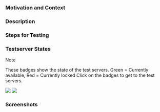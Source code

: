 ### Motivation and Context
<!-- Why is this change required? What problem does it solve? -->
<!-- If it fixes an open issue, please link to the issue here. -->

### Description
<!-- Describe your changes in detail -->

### Steps for Testing
<!-- Please describe in detail how the reviewer can test your changes. -->

### Testserver States
> [!NOTE]
> These badges show the state of the test servers.
> Green = Currently available, Red = Currently locked
> Click on the badges to get to the test servers.

[![](https://byob.yarr.is/ls1intum/edutelligence/athena-test1)](https://athena-test1.ase.cit.tum.de)
[![](https://byob.yarr.is/ls1intum/edutelligence/athena-test2)](https://athena-test2.ase.cit.tum.de)

### Screenshots
<!-- Add screenshots to demonstrate the changes in the UI of the playground etc. -->
